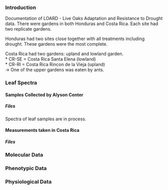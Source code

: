 ### Introduction

Documentation of LOARD - Live Oaks Adaptation and Resistance to Drought
data. There were gardens in both Honduras and Costa Rica. Each site had
two replicate gardens.

Honduras had two sites close together with all treatments including
drought. These gardens were the most complete.

Costa Rica had two gardens: upland and lowland garden.  
\* CR-SE = Costa Rica Santa Elena (lowland)  
\* CR-RI = Costa Rica Rincon de la Vieja (upland)  
-> One of the upper gardens was eaten by ants.

### Leaf Spectra

#### Samples Collected by Alyson Center

##### Files

Spectra of leaf samples are in process.

#### Measurements taken in Costa Rica

##### Files

### Molecular Data

### Phenotypic Data

### Physiological Data
